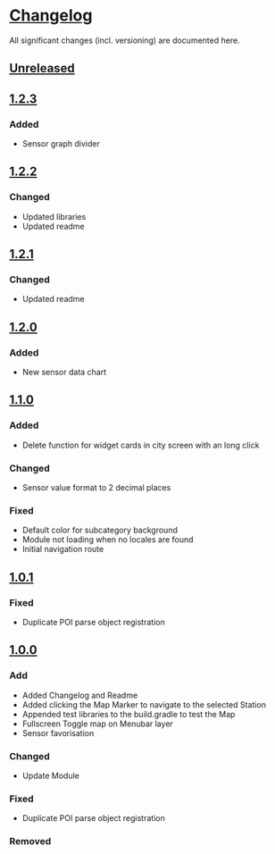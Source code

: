 # [Changelog](https://keepachangelog.com/en/1.1.0/)

All significant changes (incl. versioning) are documented here.

## [Unreleased](https://git.nedeco.de/solingen/smartcityapp/modules/oscaenvironment-android/-/releases)
## [1.2.3](https://git-dev.solingen.de/smartcityapp/modules/oscaenvironment-android/-/tags/1.2.3)

### Added
- Sensor graph divider

## [1.2.2](https://git-dev.solingen.de/smartcityapp/modules/oscaenvironment-android/-/tags/1.2.2)

### Changed
- Updated libraries
- Updated readme

## [1.2.1](https://git-dev.solingen.de/smartcityapp/modules/oscaenvironment-android/-/tags/1.2.1)

### Changed
- Updated readme

## [1.2.0](https://git-dev.solingen.de/smartcityapp/modules/oscaenvironment-android/-/tags/1.2.0)

### Added
- New sensor data chart

## [1.1.0](https://git-dev.solingen.de/smartcityapp/modules/oscaenvironment-android/-/tags/1.1.0)

### Added
- Delete function for widget cards in city screen with an long click

### Changed
- Sensor value format to 2 decimal places

### Fixed 
- Default color for subcategory background
- Module not loading when no locales are found
- Initial navigation route

## [1.0.1](https://git-dev.solingen.de/smartcityapp/modules/oscaenvironment-android/-/tags/1.0.1)

### Fixed
- Duplicate POI parse object registration

## [1.0.0](https://git-dev.solingen.de/smartcityapp/modules/oscaenvironment-android/-/tags/1.0.0)

### Add

- Added Changelog and Readme
- Added clicking the Map Marker to navigate to the selected Station
- Appended test libraries to the build.gradle to test the Map
- Fullscreen Toggle map on Menubar layer
- Sensor favorisation

### Changed
- Update Module

### Fixed
- Duplicate POI parse object registration

### Removed
